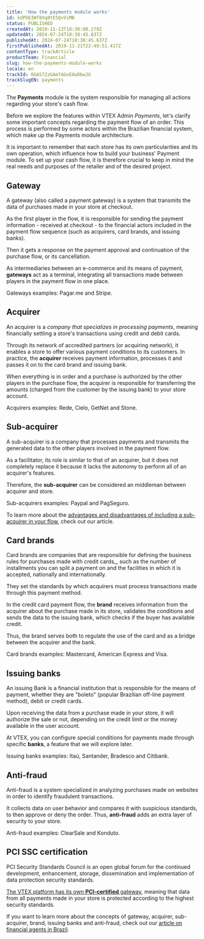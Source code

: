 ```yaml
---
title: 'How the payments module works'
id: kdPbEIWf8Xq8tESQvViMB
status: PUBLISHED
createdAt: 2019-11-13T18:30:00.279Z
updatedAt: 2024-07-24T18:38:45.637Z
publishedAt: 2024-07-24T18:38:45.637Z
firstPublishedAt: 2019-11-21T22:49:51.417Z
contentType: trackArticle
productTeam: Financial
slug: how-the-payments-module-works
locale: en
trackId: 6GAS7ZzGAm7AGoEAwDbwJG
trackSlugEN: payments
---
```


The **Payments** module is the system responsible for managing all actions regarding your store's cash flow.

Before we explore the features within VTEX Admin *Payments*, let's clarify some important concepts regarding the payment flow of an order. This process is performed by some actors within the Brazilian financial system, which make up the Payments module architecture.

<div class="alert alert-info">
It is important to remember that each store has its own particularities and its own operation, which influence how to build your business' Payment module. To set up your cash flow, it is therefore crucial to keep in mind the real needs and purposes of the retailer and of the desired project.
</div>

## Gateway 

A gateway (also called a payment gateway) is a system that transmits the data of purchases made in your store at checkout.

As the first player in the flow, it is responsible for sending the payment information - received at checkout - to the financial actors included in the payment flow sequence (such as acquirers, card brands, and issuing banks).

Then it gets a response on the payment approval and continuation of the purchase flow, or its cancellation.

As intermediaries between an e-commerce and its means of payment, **gateways** act as a terminal, integrating  all transactions made between players in the payment flow in one place.

Gateways examples: Pagar.me and Stripe.

## Acquirer 

An acquirer is a _company that specializes in processing payments_, meaning financially settling a store's transactions using credit and debit cards.

Through its network of accredited partners (or acquiring network), it enables a store to offer various payment conditions to its customers. In practice, the **acquirer** receives payment information, processes it and passes it on to the card brand and issuing bank.

When everything is in order and a purchase is authorized by the other players in the purchase flow, the acquirer is responsible for transferring the amounts (charged from the customer by the issuing bank) to your store account.

Acquirers examples: Rede, Cielo, GetNet and Stone.

## Sub-acquirer  

A sub-acquirer is a company that processes payments and transmits the generated data to the other players involved in the payment flow.

As a facilitator, its role is similar to that of an acquirer, but it does not completely replace it because it lacks the autonomy to perform all of an acquirer's features.

Therefore, the **sub-acquirer** can be considered an middleman between acquirer and store.

Sub-acquirers examples: Paypal and PagSeguro.

To learn more about the [advantages and disadvantages of including a sub-acquirer in your flow](https://help.vtex.com/en/tutorial/difference-between-acquires-sub-acquirers-and-gateways--1dyPJ3gQCCO4ea2o6OMgCi), check out our article.

## Card brands
Card brands are companies that are responsible for defining the business rules for purchases made with credit cards_, such as the number of installments you can split a payment on and the facilities in which it is accepted, nationally and internationally.

They set the standards by which acquirers must process transactions made through this payment method.

In the credit card payment flow, the **brand** receives information from the acquirer about the purchase made in its store, validates the conditions and sends the data to the issuing bank, which checks if the buyer has available credit.

Thus, the brand serves both to regulate the use of the card and as a bridge between the acquirer and the bank.

Card brands examples: Mastercard, American Express and Visa.

## Issuing banks
An issuing Bank is a financial institution that is responsible for the means of payment, whether they are "boleto" (popular Brazilian off-line payment method), debit or credit cards.

Upon receiving the data from a purchase made in your store, it will authorize the sale or not, depending on the credit limit or the money available in the user account.

At VTEX, you can configure special conditions for payments made through specific **banks**, a feature that we will explore later.

Issuing banks examples: Itaú, Santander, Bradesco and Citibank.

## Anti-fraud
Anti-fraud is a system specialized in analyzing purchases made on websites in order to identify fraudulent transactions.

It collects data on user behavior and compares it with suspicious standards, to then approve or deny the order. Thus, **anti-fraud** adds an extra layer of security to your store.

Anti-fraud examples: ClearSale and Konduto.

## PCI SSC certification
PCI Security Standards Council is an open global forum for the continued development, enhancement, storage, dissemination and implementation of data protection security standards.

[The VTEX platform has its own **PCI-certified** gateway](https://help.vtex.com/en/tutorial/what-is-pci-ssc--4jo3Vkox3amSO2w4qIWa0E "PCI SSC"), meaning that data from all payments made in your store is protected according to the highest security standards.

If you want to learn more about the concepts of gateway, acquirer, sub-acquirer, brand, issuing banks and anti-fraud, check out our [article on financial agents in Brazil](https://help.vtex.com/en/tutorial/financial-agents-explained--1dyPJ3gQCCO4ea2o6OMgCi).


